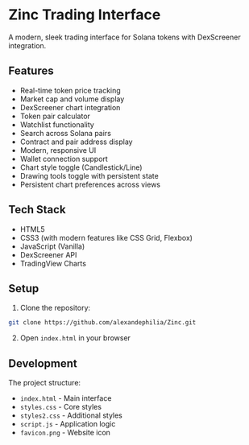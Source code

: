 # Zinc Trading Interface

A modern, sleek trading interface for Solana tokens with DexScreener integration.

## Features

- Real-time token price tracking
- Market cap and volume display
- DexScreener chart integration
- Token pair calculator
- Watchlist functionality
- Search across Solana pairs
- Contract and pair address display
- Modern, responsive UI
- Wallet connection support
- Chart style toggle (Candlestick/Line)
- Drawing tools toggle with persistent state
- Persistent chart preferences across views

## Tech Stack

- HTML5
- CSS3 (with modern features like CSS Grid, Flexbox)
- JavaScript (Vanilla)
- DexScreener API
- TradingView Charts

## Setup

1. Clone the repository:
```bash
git clone https://github.com/alexandephilia/Zinc.git
```

2. Open `index.html` in your browser

## Development

The project structure:
- `index.html` - Main interface
- `styles.css` - Core styles
- `styles2.css` - Additional styles
- `script.js` - Application logic
- `favicon.png` - Website icon
